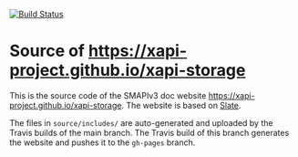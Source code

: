 [![Build Status](https://travis-ci.org/xapi-project/xapi-storage.svg?branch=slate)](https://travis-ci.org/xapi-project/xapi-storage)

# Source of https://xapi-project.github.io/xapi-storage

This is the source code of the SMAPIv3 doc website
<https://xapi-project.github.io/xapi-storage>. The website is based on [Slate].

The files in `source/includes/` are auto-generated and uploaded by the Travis
builds of the main branch. The Travis build of this branch generates the
website and pushes it to the `gh-pages` branch.

[Slate]: https://github.com/lord/slate
